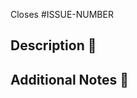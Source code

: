 <!--
SPDX-FileCopyrightText: 2024 CERN (home.cern)

SPDX-License-Identifier: CC-BY-SA-4.0+
-->

Closes #ISSUE-NUMBER <!-- markdownlint-disable-line MD041 -->

## Description 📄

<!--
  Provide a brief description of the changes introduced by this pull request.
-->

## Additional Notes 📝

<!--
  Any additional information or context that may be helpful for the reviewers.
-->

